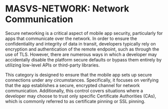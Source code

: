 # MASVS-NETWORK: Network Communication

Secure networking is a critical aspect of mobile app security, particularly for apps that communicate over the network. In order to ensure the confidentiality and integrity of data in transit, developers typically rely on encryption and authentication of the remote endpoint, such as through the use of TLS. However, there are numerous ways in which a developer may accidentally disable the platform secure defaults or bypass them entirely by utilizing low-level APIs or third-party libraries.

This category is designed to ensure that the mobile app sets up secure connections under any circumstances. Specifically, it focuses on verifying that the app establishes a secure, encrypted channel for network communication. Additionally, this control covers situations where a developer may choose to trust only specific Certificate Authorities (CAs), which is commonly referred to as certificate pinning or SSL pinning.
